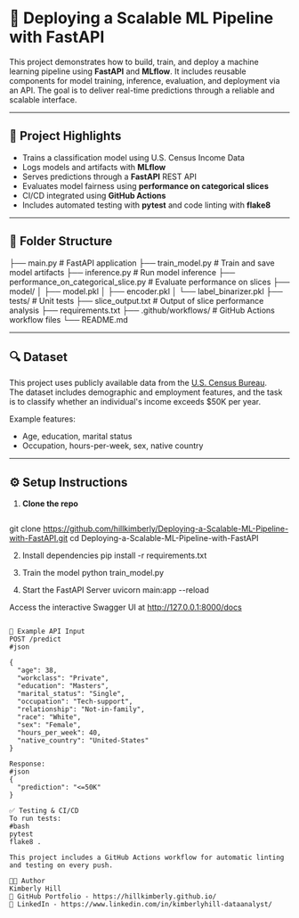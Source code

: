 # 🚀 Deploying a Scalable ML Pipeline with FastAPI

This project demonstrates how to build, train, and deploy a machine learning pipeline using **FastAPI** and **MLflow**. It includes reusable components for model training, inference, evaluation, and deployment via an API. The goal is to deliver real-time predictions through a reliable and scalable interface.

---

## 📌 Project Highlights

- Trains a classification model using U.S. Census Income Data
- Logs models and artifacts with **MLflow**
- Serves predictions through a **FastAPI** REST API
- Evaluates model fairness using **performance on categorical slices**
- CI/CD integrated using **GitHub Actions**
- Includes automated testing with **pytest** and code linting with **flake8**

---

## 📂 Folder Structure



├── main.py # FastAPI application
├── train_model.py # Train and save model artifacts
├── inference.py # Run model inference
├── performance_on_categorical_slice.py # Evaluate performance on slices
├── model/
│ ├── model.pkl
│ ├── encoder.pkl
│ └── label_binarizer.pkl
├── tests/ # Unit tests
├── slice_output.txt # Output of slice performance analysis
├── requirements.txt
├── .github/workflows/ # GitHub Actions workflow files
└── README.md


---

## 🔍 Dataset

This project uses publicly available data from the [U.S. Census Bureau](https://www.census.gov/).  
The dataset includes demographic and employment features, and the task is to classify whether an individual's income exceeds $50K per year.

Example features:
- Age, education, marital status
- Occupation, hours-per-week, sex, native country

---

## ⚙️ Setup Instructions

1. **Clone the repo**
   ```bash
git clone https://github.com/hillkimberly/Deploying-a-Scalable-ML-Pipeline-with-FastAPI.git
cd Deploying-a-Scalable-ML-Pipeline-with-FastAPI

2.  Install dependencies
   pip install -r requirements.txt

3. Train the model
   python train_model.py

4. Start the FastAPI Server
   uvicorn main:app --reload

Access the interactive Swagger UI at http://127.0.0.1:8000/docs
```

🧪 Example API Input
POST /predict
#json

{
  "age": 38,
  "workclass": "Private",
  "education": "Masters",
  "marital_status": "Single",
  "occupation": "Tech-support",
  "relationship": "Not-in-family",
  "race": "White",
  "sex": "Female",
  "hours_per_week": 40,
  "native_country": "United-States"
}

Response:
#json
{
  "prediction": "<=50K"
}

✅ Testing & CI/CD
To run tests:
#bash
pytest
flake8 .

This project includes a GitHub Actions workflow for automatic linting and testing on every push.

👩‍💻 Author
Kimberly Hill
📌 GitHub Portfolio - https://hillkimberly.github.io/
🔗 LinkedIn - https://www.linkedin.com/in/kimberlyhill-dataanalyst/
